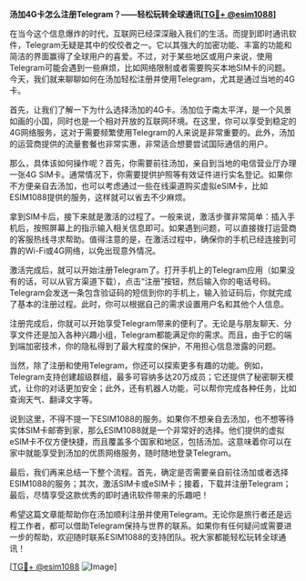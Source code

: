 **汤加4G卡怎么注册Telegram？——轻松玩转全球通讯[[TG💪+ @esim1088](https://t.me/s/esim1088)]**

在当今这个信息爆炸的时代，互联网已经深深融入我们的生活。而提到即时通讯软件，Telegram无疑是其中的佼佼者之一。它以其强大的加密功能、丰富的功能和简洁的界面赢得了全球用户的喜爱。不过，对于某些地区或用户来说，使用Telegram可能会遇到一些麻烦，比如网络限制或者需要购买本地SIM卡的问题。今天，我们就来聊聊如何在汤加轻松注册并使用Telegram，尤其是通过当地的4G卡。

首先，让我们了解一下为什么选择汤加的4G卡。汤加位于南太平洋，是一个风景如画的小国，同时也是一个相对开放的互联网环境。在这里，你可以享受到稳定的4G网络服务，这对于需要频繁使用Telegram的人来说是非常重要的。此外，汤加的运营商提供的流量套餐也非常实惠，非常适合想要尝试国际通信的用户。

那么，具体该如何操作呢？首先，你需要前往汤加，亲自到当地的电信营业厅办理一张4G SIM卡。通常情况下，你需要提供护照等有效证件进行实名登记。如果你不方便亲自去汤加，也可以考虑通过一些在线渠道购买虚拟eSIM卡，比如ESIM1088提供的服务，这样就可以省去不少麻烦。

拿到SIM卡后，接下来就是激活的过程了。一般来说，激活步骤非常简单：插入手机后，按照屏幕上的指示输入相关信息即可。如果遇到问题，可以直接拨打运营商的客服热线寻求帮助。值得注意的是，在激活过程中，确保你的手机已经连接到可靠的Wi-Fi或4G网络，以免出现意外情况。

激活完成后，就可以开始注册Telegram了。打开手机上的Telegram应用（如果没有的话，可以从官方渠道下载），点击“注册”按钮，然后输入你的电话号码。Telegram会发送一条包含验证码的短信到你的手机上，输入验证码后，你就完成了基本的注册过程。此时，你可以根据自己的需求设置用户名和其他个人信息。

注册完成后，你就可以开始享受Telegram带来的便利了。无论是与朋友聊天、分享文件还是加入各种兴趣小组，Telegram都能满足你的需求。而且，由于它的端到端加密技术，你的隐私得到了最大程度的保护，不用担心信息泄露的问题。

当然，除了注册和使用Telegram，你还可以探索更多有趣的功能。例如，Telegram支持创建超级群组，最多可容纳多达20万成员；它还提供了秘密聊天模式，让你的对话更加安全；此外，还有机器人功能，可以帮你完成各种任务，比如查询天气、翻译文字等。

说到这里，不得不提一下ESIM1088的服务。如果你不想亲自去汤加，也不想等待实体SIM卡邮寄到家，那么ESIM1088就是一个非常好的选择。他们提供的虚拟eSIM卡不仅方便快捷，而且覆盖多个国家和地区，包括汤加。这意味着你可以在家中就能享受到汤加的优质网络服务，随时随地登录Telegram。

最后，我们再来总结一下整个流程。首先，确定是否需要亲自前往汤加或者选择ESIM1088的服务；其次，激活SIM卡或eSIM卡；接着，下载并注册Telegram；最后，尽情享受这款优秀的即时通讯软件带来的乐趣吧！

希望这篇文章能帮助你在汤加顺利注册并使用Telegram。无论你是旅行者还是远程工作者，都可以借助Telegram保持与世界的联系。如果你有任何疑问或需要进一步的帮助，欢迎随时联系ESIM1088的支持团队。祝大家都能轻松玩转全球通讯！

[[TG💪+ @esim1088](https://t.me/s/esim1088) ![Image](https://i.postimg.cc/4NQfJmqS/Snipaste-2025-05-13-00-14-12.png)]